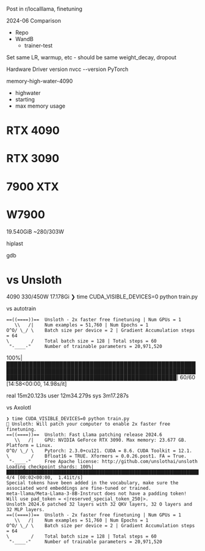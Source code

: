Post in r/localllama, finetuning

2024-06 Comparison


* Repo
* WandB
	* trainer-test

Set same LR, warmup, etc - should be same
weight_decay, dropout

Hardware
Driver version
nvcc --version
PyTorch

memory-high-water-4090
* highwater
* starting
* max memory usage

# RTX 4090

# RTX 3090

# 7900 XTX

# W7900

19.540GiB
~280/303W

hiplast

gdb

# vs Unsloth

4090
330/450W
17.178Gi
❯ time CUDA_VISIBLE_DEVICES=0 python train.py


vs autotrain

```
==((====))==  Unsloth - 2x faster free finetuning | Num GPUs = 1
   \\   /|    Num examples = 51,760 | Num Epochs = 1
O^O/ \_/ \    Batch size per device = 2 | Gradient Accumulation steps = 64
\        /    Total batch size = 128 | Total steps = 60
 "-____-"     Number of trainable parameters = 20,971,520
 ```
100%|█████████████████████████████████████████████████████████████████████████████████████████████████████████████████████████████████████████████████| 60/60 [14:58<00:00, 14.98s/it]

real    15m20.123s
user    12m34.279s
sys     3m17.287s

vs Axolotl


```
❯ time CUDA_VISIBLE_DEVICES=0 python train.py 
🦥 Unsloth: Will patch your computer to enable 2x faster free finetuning.
==((====))==  Unsloth: Fast Llama patching release 2024.6
   \\   /|    GPU: NVIDIA GeForce RTX 3090. Max memory: 23.677 GB. Platform = Linux.
O^O/ \_/ \    Pytorch: 2.3.0+cu121. CUDA = 8.6. CUDA Toolkit = 12.1.
\        /    Bfloat16 = TRUE. Xformers = 0.0.26.post1. FA = True.
 "-____-"     Free Apache license: http://github.com/unslothai/unsloth
Loading checkpoint shards: 100%|████████████████████████████████████████████████████████████████████████████████████████████████████████████████████████| 4/4 [00:02<00:00,  1.41it/s]
Special tokens have been added in the vocabulary, make sure the associated word embeddings are fine-tuned or trained.
meta-llama/Meta-Llama-3-8B-Instruct does not have a padding token! Will use pad_token = <|reserved_special_token_250|>.
Unsloth 2024.6 patched 32 layers with 32 QKV layers, 32 O layers and 32 MLP layers.
==((====))==  Unsloth - 2x faster free finetuning | Num GPUs = 1
   \\   /|    Num examples = 51,760 | Num Epochs = 1
O^O/ \_/ \    Batch size per device = 2 | Gradient Accumulation steps = 64
\        /    Total batch size = 128 | Total steps = 60
 "-____-"     Number of trainable parameters = 20,971,520
```